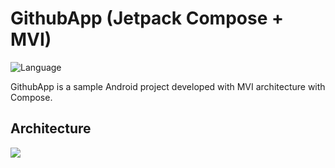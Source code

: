 # GithubApp (Jetpack Compose + MVI)

![Language](https://img.shields.io/github/languages/top/cortinico/kotlin-android-template?color=blue&logo=kotlin)

GithubApp is a sample Android project developed with MVI architecture with Compose.

## Architecture

<img src="https://media.geeksforgeeks.org/wp-content/cdn-uploads/20220219214201/Clean-Architecture-in-Android.png">
